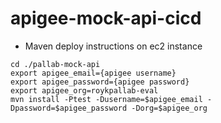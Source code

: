 # apigee-mock-api-cicd
- Maven deploy instructions on ec2 instance 
```
cd ./pallab-mock-api
export apigee_email={apigee username}
export apigee_password={apigee password}
export apigee_org=roykpallab-eval
mvn install -Ptest -Dusername=$apigee_email -Dpassword=$apigee_password -Dorg=$apigee_org

```
